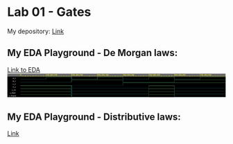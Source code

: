# Lab 01 - Gates

My depository:
[Link](https://github.com/xhroch01/Digital-electronics-1)

## My EDA Playground - De Morgan laws:
[Link to EDA](https://www.edaplayground.com/x/aMPV)
![De Morgans law](IMAGES/demorgan.png)
## My EDA Playground - Distributive laws:
[Link]()
